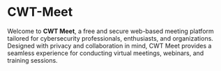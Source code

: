 # CWT-Meet
Welcome to **CWT Meet**, a free and secure web-based meeting platform tailored for cybersecurity professionals, enthusiasts, and organizations. Designed with privacy and collaboration in mind, CWT Meet provides a seamless experience for conducting virtual meetings, webinars, and training sessions.
